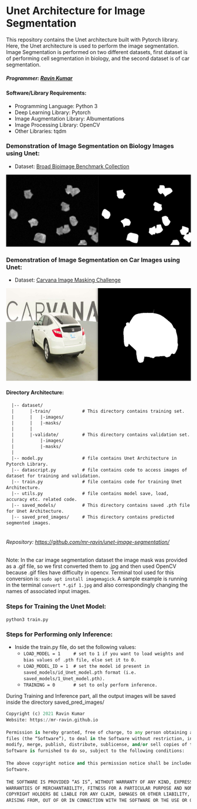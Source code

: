 # Unet Architecture for Image Segmentation

This repository contains the Unet architecture built with Pytorch library. Here, the Unet architecture is used to perform the image segmentation. Image Segmentation is performed on two different datasets, first dataset is of performing cell segmentation in biology, and the second dataset is of car segmentation.

##### Programmer: [Ravin Kumar](http://mr-ravin.github.io)

#### Software/Library Requirements:

  - Programming Language: Python 3
  - Deep Learning Library: Pytorch
  - Image Augmentation Library: Albumentations 
  - Image Processing Library: OpenCV
  - Other Libraries: tqdm

###  Demonstration of Image Segmentation on Biology Images using Unet:

  - Dataset: [Broad Bioimage Benchmark Collection](https://bbbc.broadinstitute.org/BBBC005)

![Biology Image Segmentation](https://github.com/mr-ravin/unet-image-segmentation/blob/main/biodata.png)

###  Demonstration of Image Segmentation on Car Images using Unet:

  - Dataset: [Carvana Image Masking Challenge](https://www.kaggle.com/c/carvana-image-masking-challenge)

![Unet Image Segmentation](https://github.com/mr-ravin/unet-image-segmentation/blob/main/inference.jpg)

#### Directory Architecture:

```python3
  |-- dataset/
  |      |-train/            # This directory contains training set.
  |      |   |-images/
  |      |   |-masks/
  |      |
  |      |-validate/         # This directory contains validation set.
  |          |-images/
  |          |-masks/
  |
  |-- model.py               # file contains Unet Architecture in Pytorch Library.
  |-- datascript.py          # file contains code to access images of dataset for training and validation.
  |-- train.py               # file contains code for training Unet Architecture.
  |-- utils.py               # file contains model save, load, accuracy etc. related code.
  |-- saved_models/          # This directory contains saved .pth file for Unet Architecture.
  |-- saved_pred_images/     # This directory contains predicted segmented images.
  
```

###### Repository: https://github.com/mr-ravin/unet-image-segmentation/

Note: In the car image segmentation dataset the image mask was provided as a .gif file, so we first converted them to .jpg and then used OpenCV because .gif files have difficulty in opencv.
Terminal tool used for this conversion is: ```sudo apt install imagemagick```. A sample example is running in the terminal ```convert *.gif 1.jpg``` and also correspondingly changing the names of associated input images.

### Steps for Training the Unet Model:

```python3
python3 train.py
```

### Steps for Performing only Inference:

- Inside the train.py file, do set the following values:
  - ```LOAD_MODEL = 1     # set to 1 if you want to load weights and bias values of .pth file, else set it to 0.```
  - ```LOAD_MODEL_ID = 1  # set the model id present in saved_models/id_Unet_model.pth format (i.e. saved_models/1_Unet_model.pth).```
  - ```TRAINING = 0       # set to only perform inference.```

During Training and Inference part, all the output images will be saved inside the directory saved_pred_images/ 

```python
Copyright (c) 2021 Ravin Kumar
Website: https://mr-ravin.github.io

Permission is hereby granted, free of charge, to any person obtaining a copy of this software and associated documentation 
files (the “Software”), to deal in the Software without restriction, including without limitation the rights to use, copy, 
modify, merge, publish, distribute, sublicense, and/or sell copies of the Software, and to permit persons to whom the 
Software is furnished to do so, subject to the following conditions:

The above copyright notice and this permission notice shall be included in all copies or substantial portions of the 
Software.

THE SOFTWARE IS PROVIDED “AS IS”, WITHOUT WARRANTY OF ANY KIND, EXPRESS OR IMPLIED, INCLUDING BUT NOT LIMITED TO THE 
WARRANTIES OF MERCHANTABILITY, FITNESS FOR A PARTICULAR PURPOSE AND NONINFRINGEMENT. IN NO EVENT SHALL THE AUTHORS OR 
COPYRIGHT HOLDERS BE LIABLE FOR ANY CLAIM, DAMAGES OR OTHER LIABILITY, WHETHER IN AN ACTION OF CONTRACT, TORT OR OTHERWISE, 
ARISING FROM, OUT OF OR IN CONNECTION WITH THE SOFTWARE OR THE USE OR OTHER DEALINGS IN THE SOFTWARE.
```
